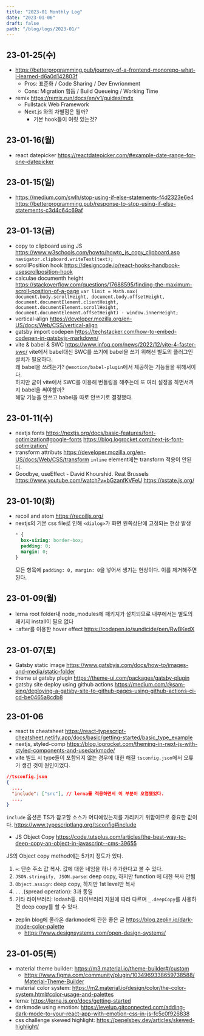 ```yaml
---
title: "2023-01 Monthly Log"
date: "2023-01-06"
draft: false
path: "/blog/logs/2023-01/"
---
```


## 23-01-25(수)
* https://betterprogramming.pub/journey-of-a-frontend-monorepo-what-i-learned-d6a0d142803f
    * Pros: 표준화 / Code Sharing / Dev Envrionment
    * Cons: Migration 힘듬 / Build Queueing / Working Time
* remix https://remix.run/docs/en/v1/guides/mdx
    * Fullstack Web Framework
    * Next.js 와의 차별점은 뭘까?
        * 기본 hook들이 여럿 있는것?

## 23-01-16(월)
* react datepicker https://reactdatepicker.com/#example-date-range-for-one-datepicker

## 23-01-15(일)
* https://medium.com/swlh/stop-using-if-else-statements-f4d2323e6e4
    https://betterprogramming.pub/response-to-stop-using-if-else-statements-c3d4c64c69af

## 23-01-13(금)
* copy to clipboard using JS
    https://www.w3schools.com/howto/howto_js_copy_clipboard.asp
    `navigator.clipboard.writeText(text);`
* scrollPosition hook
    https://designcode.io/react-hooks-handbook-usescrollposition-hook
* calculae documenth height
    https://stackoverflow.com/questions/17688595/finding-the-maximum-scroll-position-of-a-page
    `var limit = Math.max( document.body.scrollHeight, document.body.offsetHeight, document.documentElement.clientHeight, document.documentElement.scrollHeight, document.documentElement.offsetHeight) - window.innerHeight;`
* vertical-align
    https://developer.mozilla.org/en-US/docs/Web/CSS/vertical-align
* gatsby import codepen
    https://techstacker.com/how-to-embed-codepen-in-gatsbyjs-markdown/
* vite & babel & SWC
    https://www.infoq.com/news/2022/12/vite-4-faster-swc/
    vite에서 babel대신 SWC를 쓰기에 babel을 쓰기 위해선 별도의 플러그인 설치가 필요하다.<br/>
    왜 babel을 쓰려는가? `@emotion/babel-plugin`에서 제공하는 기능들을 위해서이다. <br />
    하지만 굳이 vite에서 SWC를 이용해 번들링을 해주는데 또 여러 설정을 하면서까지 babel을 써야할까? <br />
    해당 기능을 안쓰고 babel을 따로 안쓰기로 결정했다.

## 23-01-11(수)
* nextjs fonts
  https://nextjs.org/docs/basic-features/font-optimization#google-fonts
  https://blog.logrocket.com/next-js-font-optimization/
* transform attributs
  https://developer.mozilla.org/en-US/docs/Web/CSS/transform
  `inline` element에는 transform 적용이 안된다.
* Goodbye, useEffect - David Khourshid. Reat Brussels https://www.youtube.com/watch?v=bGzanfKVFeU
  https://xstate.js.org/


## 23-01-10(화)
* recoil and atom https://recoiljs.org/
* nextjs의 기본 css file로 인해 `<dialog>`가 화면 왼쪽상단에 고정되는 현상 발생
  ```css
  * {
    box-sizing: border-box;
    padding: 0;
    margin: 0;
  }
  ```
  모든 항목에 `padding: 0, margin: 0`을 넣어서 생기는 현상이다. 이를 제거해주면 된다.

## 23-01-09(월)
* lerna
  root folder내 node_modules에 패키지가 설치되므로 내부에서는 별도의 패키지 install이 필요 없다
* ::after를 이용한 hover effect
  https://codepen.io/sundicide/pen/RwBKedX

## 23-01-07(토)
* Gatsby static image https://www.gatsbyjs.com/docs/how-to/images-and-media/static-folder
* theme ui gatsby plugin https://theme-ui.com/packages/gatsby-plugin
* gatsby site deploy using github actions https://medium.com/@sam-king/deploying-a-gatsby-site-to-github-pages-using-github-actions-ci-cd-be0465a8cdb8

## 23-01-06
* react ts cheatsheet https://react-typescript-cheatsheet.netlify.app/docs/basic/getting-started/basic_type_example
* nextjs, styled-comp https://blog.logrocket.com/theming-in-next-js-with-styled-components-and-usedarkmode/
* vite 빌드 시 type들이 포함되지 않는 경우에 대한 해결
`tsconfig.json`에서 오류가 생긴 것이 원인이었다.
```json
//tsconfig.json
{
  ...,
  "include": ["src"], // lerna를 적용하면서 이 부분이 오염됐었다.
  ...,
}
```
`include` 옵션은 TS가 참고할 소스가 어디에있는지를 가리키기 위함이므로 중요한 값이다. https://www.typescriptlang.org/tsconfig#include

* JS Object Copy
https://code.tutsplus.com/articles/the-best-way-to-deep-copy-an-object-in-javascript--cms-39655

JS의 Object copy method에는 5가지 정도가 있다.
1. `=`: 단순 주소 값 복사. 값에 대한 네임을 하나 추가한다고 볼 수 있다.
2. `JSON.stringify, JSON.parse`: deep copy, 하지만 function 에 대한 복사 안됨
3. `Object.assign`: deep copy, 하지만 1st level만 복사
4. `...`(spread operation): 3과 동일
5. 기타 라이브러리: lodash등. 라이브러리 지원에 따라 다르며 `_.deepCopy`를 사용하면 deep copy를 할 수 있다.

* zeplin blog에 올라온 darkmode에 관한 좋은 글 https://blog.zeplin.io/dark-mode-color-palette
  * https://www.designsystems.com/open-design-systems/

## 23-01-05(목)
* material theme builder: https://m3.material.io/theme-builder#/custom
  * https://www.figma.com/community/plugin/1034969338659738588/Material-Theme-Builder
* material color system: https://m2.material.io/design/color/the-color-system.html#color-usage-and-palettes
* lerna: https://lerna.js.org/docs/getting-started
* darkmode using emotion: https://levelup.gitconnected.com/adding-dark-mode-to-your-react-app-with-emotion-css-in-js-fc5c0f926838
* css challenge skewed highlight: https://pepelsbey.dev/articles/skewed-highlight/